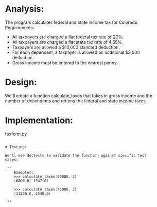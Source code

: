 # Analysis:

The program calculates federal and state income tax for Colorado. Requirements:

- All taxpayers are charged a flat federal tax rate of 20%.
- All taxpayers are charged a flat state tax rate of 4.55%.
- Taxpayers are allowed a $10,000 standard deduction.
- For each dependent, a taxpayer is allowed an additional $3,000 deduction.
- Gross income must be entered to the nearest penny.


# Design:

We'll create a function calculate_taxes that takes in gross income and the number of dependents and returns the federal and state income taxes.


# Implementation:

taxform.py
```

# Testing:

We'll use doctests to validate the function against specific test cases:

'''
    Examples:
    >>> calculate_taxes(50000, 2)
    (6800.0, 1547.0)

    >>> calculate_taxes(75000, 3)
    (11200.0, 2548.0)

'''